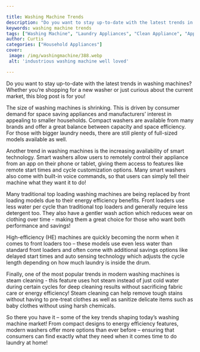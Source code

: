 ```yaml
---

title: Washing Machine Trends
description: "Do you want to stay up-to-date with the latest trends in washing machines? Whether you’re shopping for a new washer or just curiou...you wont regret reading on"
keywords: washing machine trends
tags: ["Washing Machine", "Laundry Appliances", "Clean Appliance", "Appliance Guide"]
author: Curtis
categories: ["Household Appliances"]
cover: 
 image: /img/washingmachine/388.webp
 alt: 'industrious washing machine well loved'

---
```


Do you want to stay up-to-date with the latest trends in washing machines? Whether you’re shopping for a new washer or just curious about the current market, this blog post is for you!

The size of washing machines is shrinking. This is driven by consumer demand for space saving appliances and manufacturers’ interest in appealing to smaller households. Compact washers are available from many brands and offer a great balance between capacity and space efficiency. For those with bigger laundry needs, there are still plenty of full-sized models available as well.

Another trend in washing machines is the increasing availability of smart technology. Smart washers allow users to remotely control their appliance from an app on their phone or tablet, giving them access to features like remote start times and cycle customization options. Many smart washers also come with built-in voice commands, so that users can simply tell their machine what they want it to do!
 
Many traditional top loading washing machines are being replaced by front loading models due to their energy efficiency benefits. Front loaders use less water per cycle than traditional top loaders and generally require less detergent too. They also have a gentler wash action which reduces wear on clothing over time - making them a great choice for those who want both performance and savings! 

High-efficiency (HE) machines are quickly becoming the norm when it comes to front loaders too – these models use even less water than standard front loaders and often come with additional savings options like delayed start times and auto sensing technology which adjusts the cycle length depending on how much laundry is inside the drum. 

Finally, one of the most popular trends in modern washing machines is steam cleaning - this feature uses hot steam instead of just cold water during certain cycles for deep cleaning results without sacrificing fabric care or energy efficiency! Steam cleaning can help remove tough stains without having to pre-treat clothes as well as sanitize delicate items such as baby clothes without using harsh chemicals. 

So there you have it – some of the key trends shaping today’s washing machine market! From compact designs to energy efficiency features, modern washers offer more options than ever before – ensuring that consumers can find exactly what they need when it comes time to do laundry at home!
